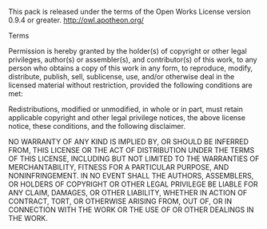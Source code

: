This pack is released under the terms of the Open Works License version 0.9.4 or greater. 
http://owl.apotheon.org/  

Terms  

Permission is hereby granted by the holder(s) of copyright or other legal privileges, author(s) or assembler(s), and contributor(s) of this work, to any person who obtains a copy of this work in any form, to reproduce, modify, distribute, publish, sell, sublicense, use, and/or otherwise deal in the licensed material without restriction, provided the following conditions are met:  

Redistributions, modified or unmodified, in whole or in part, must retain applicable copyright and other legal privilege notices, the above license notice, these conditions, and the following disclaimer.  

NO WARRANTY OF ANY KIND IS IMPLIED BY, OR SHOULD BE INFERRED FROM, THIS LICENSE OR THE ACT OF DISTRIBUTION UNDER THE TERMS OF THIS LICENSE, INCLUDING BUT NOT LIMITED TO THE WARRANTIES OF MERCHANTABILITY, FITNESS FOR A PARTICULAR PURPOSE, AND NONINFRINGEMENT. IN NO EVENT SHALL THE AUTHORS, ASSEMBLERS, OR HOLDERS OF COPYRIGHT OR OTHER LEGAL PRIVILEGE BE LIABLE FOR ANY CLAIM, DAMAGES, OR OTHER LIABILITY, WHETHER IN ACTION OF CONTRACT, TORT, OR OTHERWISE ARISING FROM, OUT OF, OR IN CONNECTION WITH THE WORK OR THE USE OF OR OTHER DEALINGS IN THE WORK.  
